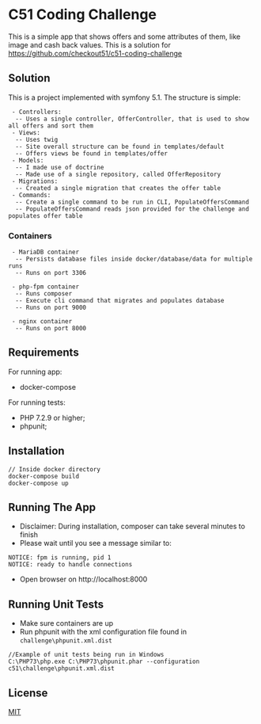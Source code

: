 # C51 Coding Challenge

This is a simple app that shows offers
and some attributes of them, like image and cash back values.
This is a solution for https://github.com/checkout51/c51-coding-challenge

## Solution
This is a project implemented with symfony 5.1. The structure is simple:
```
 - Controllers:
  -- Uses a single controller, OfferController, that is used to show all offers and sort them
 - Views:
  -- Uses twig
  -- Site overall structure can be found in templates/default 
  -- Offers views be found in templates/offer
 - Models:
  -- I made use of doctrine
  -- Made use of a single repository, called OfferRepository
 - Migrations:
  -- Created a single migration that creates the offer table
 - Commands:
  -- Create a single command to be run in CLI, PopulateOffersCommand
  -- PopulateOffersCommand reads json provided for the challenge and populates offer table
```

### Containers
```
 - MariaDB container
  -- Persists database files inside docker/database/data for multiple runs
  -- Runs on port 3306

 - php-fpm container
  -- Runs composer
  -- Execute cli command that migrates and populates database 
  -- Runs on port 9000

 - nginx container
  -- Runs on port 8000
```

## Requirements
For running app:
  * docker-compose

For running tests:
  * PHP 7.2.9 or higher;
  * phpunit;

## Installation
```
// Inside docker directory
docker-compose build
docker-compose up
```

## Running The App
* Disclaimer: During installation, composer can take several minutes to finish
* Please wait until you see a message similar to:

```
NOTICE: fpm is running, pid 1
NOTICE: ready to handle connections
```

* Open browser on http://localhost:8000

## Running Unit Tests
* Make sure containers are up
* Run phpunit with the xml configuration file found in `challenge\phpunit.xml.dist`

```
//Example of unit tests being run in Windows
C:\PHP73\php.exe C:\PHP73\phpunit.phar --configuration c51\challenge\phpunit.xml.dist
```

## License
[MIT](https://choosealicense.com/licenses/mit/)
